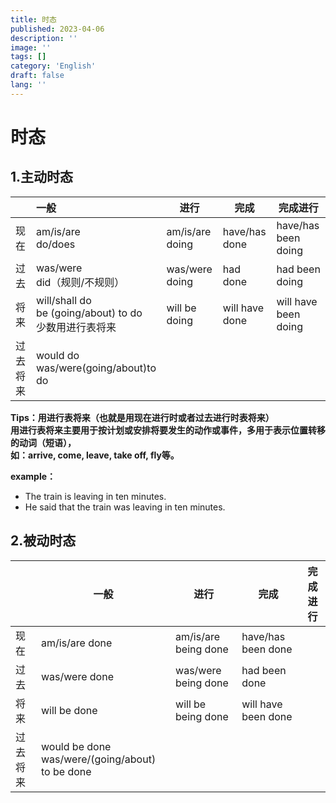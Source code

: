 ```yaml
---
title: 时态
published: 2023-04-06
description: ''
image: ''
tags: []
category: 'English'
draft: false 
lang: ''
---
```



# 时态

## 1.主动时态

|          | 一般                                                         | 进行            | 完成           | 完成进行             |
| -------- | :----------------------------------------------------------- | --------------- | -------------- | -------------------- |
| 现在     | am/is/are <br>do/does                                        | am/is/are doing | have/has done  | have/has been doing  |
| 过去     | was/were<br>did（规则/不规则）                               | was/were doing  | had done       | had been doing       |
| 将来     | will/shall do<br> be (going/about) to do<br>少数用进行表将来 | will be doing   | will have done | will have been doing |
| 过去将来 | would do<br>was/were(going/about)to do                       |                 |                |                      |

**Tips：用进行表将来（也就是用现在进行时或者过去进行时表将来）<br>	用进行表将来主要用于按计划或安排将要发生的动作或事件，多用于表示位置转移的动词（短语），<br>	如：arrive, come, leave, take off, fly等。**

**example：**

* The train is leaving in ten minutes.
* He said that the train was leaving in ten minutes.

## 2.被动时态

|          | 一般                                               | 进行                 | 完成                | 完成进行 |
| -------- | -------------------------------------------------- | -------------------- | ------------------- | -------- |
| 现在     | am/is/are done                                     | am/is/are being done | have/has been done  |          |
| 过去     | was/were done                                      | was/were being done  | had been done       |          |
| 将来     | will be done                                       | will be being done   | will have been done |          |
| 过去将来 | would be done<br>was/were/(going/about) to be done |                      |                     |          |

